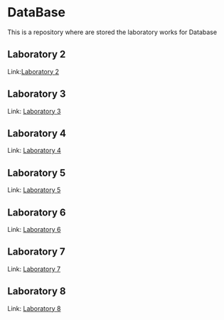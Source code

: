 # DataBase

This is a repository where are stored the laboratory works for Database



## Laboratory 2

Link:[Laboratory 2](https://github.com/verasv81/DataBase/blob/master/Laboratory%202/Lab2.md)




## Laboratory 3



Link: [Laboratory 3](https://github.com/verasv81/DataBase/blob/master/Laboratory%203/Lab3.md)



## Laboratory 4



Link: [Laboratory 4](https://github.com/verasv81/DataBase/blob/master/Laboratory%204/lab4.md)



## Laboratory 5


Link: [Laboratory 5](https://github.com/verasv81/DataBase/blob/master/Laboratory%205/lab-5.md)



## Laboratory 6


Link: [Laboratory 6](https://github.com/verasv81/DataBase/blob/master/Laboratory%206/Lab6.md)


## Laboratory 7

Link: [Laboratory 7](https://github.com/verasv81/DataBase/blob/master/Laboratory%207/lab7.md)


## Laboratory 8

Link: [Laboratory 8](https://github.com/verasv81/DataBase/blob/master/Laboratory%208/lab8.md)
